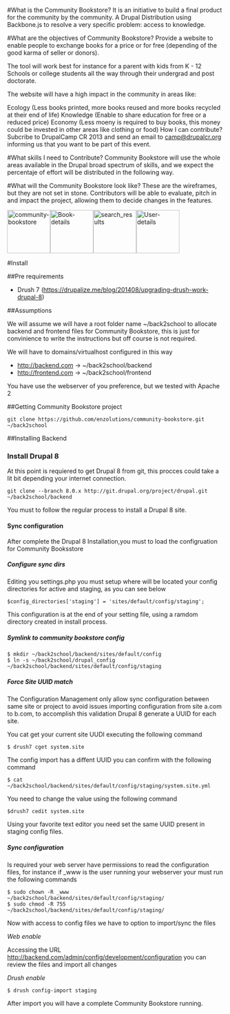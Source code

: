#What is the Community Bookstore?
It is an initiative to build a final product for the community by the community. A Drupal Distribution using Backbone.js to resolve a very specific problem: access to knowledge.

#What are the objectives of Community Bookstore?
Provide a website to enable people to exchange books for a price or for free (depending of the good karma of seller or donors).

The tool will work best for instance for a parent with kids from K - 12 Schools or college students all the way through their undergrad and post doctorate.

The website will have a high impact in the community in areas like:

Ecology (Less books printed, more books reused and more books recycled at their end of life)
Knowledge (Enable to share education for free or a reduced price)
Economy (Less moeny is required to buy books, this money could be invested in other areas like clothing or food)
How I can contribute?
Subcribe to DrupalCamp CR 2013 and send an email to camp@drupalcr.org informing us that you want to be part of this event.

#What skills I need to Contribute?
Community Bookstore will use the whole areas available in the Drupal broad spectrum of skills, and we expect the percentaje of effort will be distributed in the following way.

#What will the Community Bookstore look like?
These are the wireframes, but they are not set in stone. Contributors will be able to evaluate, pitch in and impact the project, allowing them to decide changes in the features.

<img alt="community-bookstore" src="https://raw.githubusercontent.com/enzolutions/community-bookstore/master/images/community-bookstore.png" height="100px" /><img alt="Book-details" src="https://raw.githubusercontent.com/enzolutions/community-bookstore/master/images/Book-details.png" height="100px" /><img alt="search_results" src="https://raw.githubusercontent.com/enzolutions/community-bookstore/master/images/search_results.png" height="100px" /><img alt="User-details" src="https://raw.githubusercontent.com/enzolutions/community-bookstore/master/images/User-details.png" height="100px" />

#Install

##Pre requirements

* Drush 7 (https://drupalize.me/blog/201408/upgrading-drush-work-drupal-8)

##Assumptions

We will assume we will have a root folder name ~/back2school to allocate backend and frontend files for Community Bookstore, this is just for convinience to write the instructions but off course is not required.

We will have to domains/virtualhost configured in this way

* http://backend.com -> ~/back2school/backend
* http://frontend.com -> ~/back2school/frontend

You have use the webserver of you preference, but we tested with Apache 2

##Getting Community Bookstore project

```
git clone https://github.com/enzolutions/community-bookstore.git ~/back2school
```

##Installing Backend

### Install Drupal 8

At this point is requiered to get Drupal 8 from git, this procces could take a lit bit depending your internet connection.

```
git clone --branch 8.0.x http://git.drupal.org/project/drupal.git ~/back2school/backend
```

You must to follow the regular process to install a Drupal 8 site.

#### Sync configuration

After complete the Drupal 8 Installation,you must to load the configruation for Community Booksstore

##### Configure sync dirs

Editing you settings.php you must setup where will be located your config directories for active and staging, as you can see below

```
$config_directories['staging'] = 'sites/default/config/staging';
```

This configuration is at the end of your setting file, using a ramdom directory created in install process.

##### Symlink to community bookstore config

```
$ mkdir ~/back2school/backend/sites/default/config
$ ln -s ~/back2school/drupal_config ~/back2school/backend/sites/default/config/staging
```

##### Force Site UUID match

The Configuration Management only allow sync configuration between same site or project to avoid issues importing configuration from site a.com to b.com, to accomplish this validation Drupal 8 generate a UUID for each site.

You cat get your current site UUDI executing the following command

```
$ drush7 cget system.site
```

The config import has a diffent UUID you can confirm with the following command

```
$ cat ~/back2school/backend/sites/default/config/staging/system.site.yml
```

You need to change the value using the following command

```
$drush7 cedit system.site
```

Using your favorite text editor you need set the same UUID present in staging config files.

##### Sync configuration

Is required your web server have permissions to read the configuration files, for instance if _www is the user running your webserver your must run the following commands

```
$ sudo chown -R _www ~/back2school/backend/sites/default/config/staging/
$ sudo chmod -R 755 ~/back2school/backend/sites/default/config/staging/
```

Now with access to config files we have to option to import/sync the files

*Web enable*

Accessing the URL http://backend.com/admin/config/development/configuration you can review the files and import all changes

*Drush enable*

```
$ drush config-import staging
```

After import you will have a complete Community Bookstore running.





